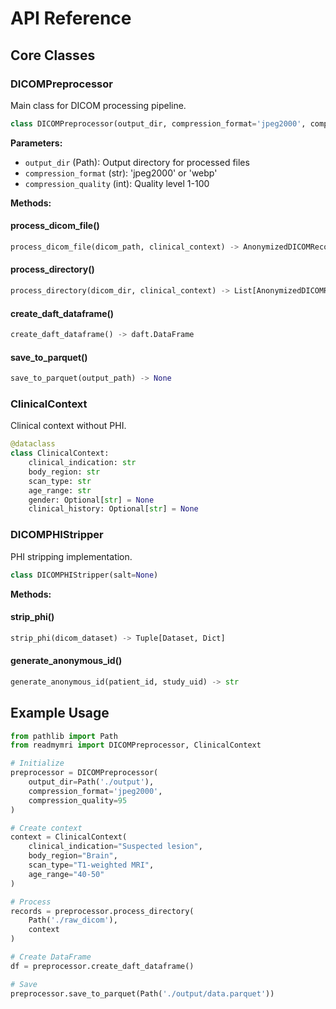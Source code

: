 # API Reference

## Core Classes

### DICOMPreprocessor

Main class for DICOM processing pipeline.

```python
class DICOMPreprocessor(output_dir, compression_format='jpeg2000', compression_quality=95)
```

**Parameters:**
- `output_dir` (Path): Output directory for processed files
- `compression_format` (str): 'jpeg2000' or 'webp'
- `compression_quality` (int): Quality level 1-100

**Methods:**

#### process_dicom_file()
```python
process_dicom_file(dicom_path, clinical_context) -> AnonymizedDICOMRecord
```

#### process_directory()
```python
process_directory(dicom_dir, clinical_context) -> List[AnonymizedDICOMRecord]
```

#### create_daft_dataframe()
```python
create_daft_dataframe() -> daft.DataFrame
```

#### save_to_parquet()
```python
save_to_parquet(output_path) -> None
```

### ClinicalContext

Clinical context without PHI.

```python
@dataclass
class ClinicalContext:
    clinical_indication: str
    body_region: str
    scan_type: str
    age_range: str
    gender: Optional[str] = None
    clinical_history: Optional[str] = None
```

### DICOMPHIStripper

PHI stripping implementation.

```python
class DICOMPHIStripper(salt=None)
```

**Methods:**

#### strip_phi()
```python
strip_phi(dicom_dataset) -> Tuple[Dataset, Dict]
```

#### generate_anonymous_id()
```python
generate_anonymous_id(patient_id, study_uid) -> str
```

## Example Usage

```python
from pathlib import Path
from readmymri import DICOMPreprocessor, ClinicalContext

# Initialize
preprocessor = DICOMPreprocessor(
    output_dir=Path('./output'),
    compression_format='jpeg2000',
    compression_quality=95
)

# Create context
context = ClinicalContext(
    clinical_indication="Suspected lesion",
    body_region="Brain",
    scan_type="T1-weighted MRI",
    age_range="40-50"
)

# Process
records = preprocessor.process_directory(
    Path('./raw_dicom'),
    context
)

# Create DataFrame
df = preprocessor.create_daft_dataframe()

# Save
preprocessor.save_to_parquet(Path('./output/data.parquet'))
```
